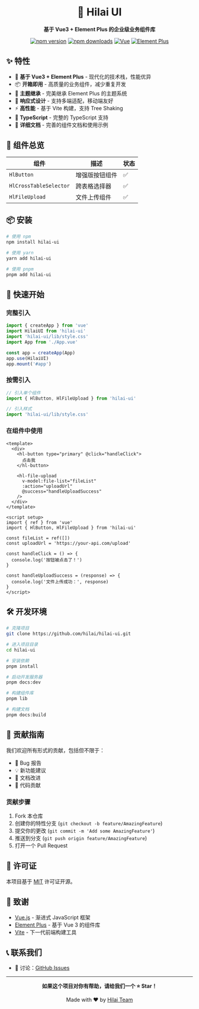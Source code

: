 <div align="center">

# 🎨 Hilai UI

**基于 Vue3 + Element Plus 的企业级业务组件库**

[![npm version](https://img.shields.io/npm/v/hilai-ui.svg)](https://www.npmjs.com/package/hilai-ui)
[![npm downloads](https://img.shields.io/npm/dm/hilai-ui.svg)](https://www.npmjs.com/package/hilai-ui)
[![Vue](https://img.shields.io/badge/Vue-3.4+-green.svg)](https://vuejs.org/)
[![Element Plus](https://img.shields.io/badge/Element%20Plus-2.9+-blue.svg)](https://element-plus.org/)


</div>

## ✨ 特性

- 🚀 **基于 Vue3 + Element Plus** - 现代化的技术栈，性能优异
- 📦 **开箱即用** - 高质量的业务组件，减少重复开发
- 🎨 **主题继承** - 完美继承 Element Plus 的主题系统
- 📱 **响应式设计** - 支持多端适配，移动端友好
- ⚡️ **高性能** - 基于 Vite 构建，支持 Tree Shaking
- 🔧 **TypeScript** - 完整的 TypeScript 支持
- 📖 **详细文档** - 完善的组件文档和使用示例

## 🎯 组件总览

| 组件 | 描述 | 状态 |
|------|------|------|
| `HlButton` | 增强版按钮组件 | ✅ |
| `HlCrossTableSelector` | 跨表格选择器 | ✅ |
| `HlFileUpload` | 文件上传组件 | ✅ |

## 📦 安装

```bash
# 使用 npm
npm install hilai-ui

# 使用 yarn
yarn add hilai-ui

# 使用 pnpm
pnpm add hilai-ui
```

## 🚀 快速开始

### 完整引入

```javascript
import { createApp } from 'vue'
import HilaiUI from 'hilai-ui'
import 'hilai-ui/lib/style.css'
import App from './App.vue'

const app = createApp(App)
app.use(HilaiUI)
app.mount('#app')
```

### 按需引入

```javascript
// 引入单个组件
import { HlButton, HlFileUpload } from 'hilai-ui'

// 引入样式
import 'hilai-ui/lib/style.css'
```

### 在组件中使用

```vue
<template>
  <div>
    <hl-button type="primary" @click="handleClick">
      点击我
    </hl-button>
    
    <hl-file-upload
      v-model:file-list="fileList"
      :action="uploadUrl"
      @success="handleUploadSuccess"
    />
  </div>
</template>

<script setup>
import { ref } from 'vue'
import { HlButton, HlFileUpload } from 'hilai-ui'

const fileList = ref([])
const uploadUrl = 'https://your-api.com/upload'

const handleClick = () => {
  console.log('按钮被点击了！')
}

const handleUploadSuccess = (response) => {
  console.log('文件上传成功：', response)
}
</script>
```

## 🛠️ 开发环境

```bash
# 克隆项目
git clone https://github.com/hilai/hilai-ui.git

# 进入项目目录
cd hilai-ui

# 安装依赖
pnpm install

# 启动开发服务器
pnpm docs:dev

# 构建组件库
pnpm lib

# 构建文档
pnpm docs:build
```
<!-- 
## 📚 文档

- [组件文档](https://hilai-ui.com) - 详细的组件使用说明
- [在线演示](https://hilai-ui.com/examples) - 组件在线演示
- [更新日志](https://github.com/hilai/hilai-ui/releases) - 版本更新记录 -->

## 🤝 贡献指南

我们欢迎所有形式的贡献，包括但不限于：

- 🐛 Bug 报告
- 💡 新功能建议
- 📝 文档改进
- 🔧 代码贡献

### 贡献步骤

1. Fork 本仓库
2. 创建你的特性分支 (`git checkout -b feature/AmazingFeature`)
3. 提交你的更改 (`git commit -m 'Add some AmazingFeature'`)
4. 推送到分支 (`git push origin feature/AmazingFeature`)
5. 打开一个 Pull Request

## 📄 许可证

本项目基于 [MIT](LICENSE) 许可证开源。

## 🙏 致谢

- [Vue.js](https://vuejs.org/) - 渐进式 JavaScript 框架
- [Element Plus](https://element-plus.org/) - 基于 Vue 3 的组件库
- [Vite](https://vitejs.dev/) - 下一代前端构建工具

## 📞 联系我们

- 💬 讨论：[GitHub Issues](https://github.com/xiaxia125/hilai-ui/issues)

---

<div align="center">

**如果这个项目对你有帮助，请给我们一个 ⭐️ Star！**

Made with ❤️ by [Hilai Team](https://github.com/xiaxia125)

</div>